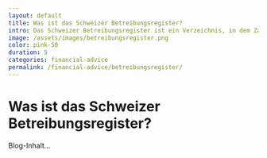 ```yaml
---
layout: default
title: Was ist das Schweizer Betreibungsregister?
intro: Das Schweizer Betreibungsregister ist ein Verzeichnis, in dem Zahlungsverpflichtungen und Betreibungen von Unternehmen erfasst werden.
image: /assets/images/betreibungsregister.png
color: pink-50
duration: 5
categories: financial-advice
permalink: /financial-advice/betreibungsregister/
---
```

# Was ist das Schweizer Betreibungsregister?

Blog-Inhalt...